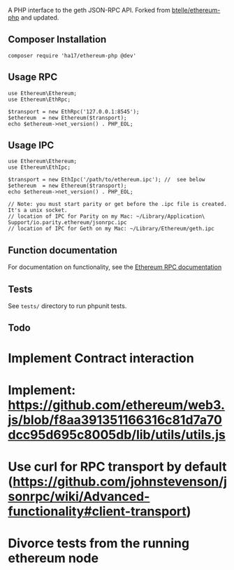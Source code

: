 A PHP interface to the geth JSON-RPC API.  Forked from [btelle/ethereum-php](http://github.com/btelle/ethereum-php) and updated.

## Composer Installation
    composer require 'ha17/ethereum-php @dev' 

## Usage RPC
    use Ethereum\Ethereum;
    use Ethereum\EthRpc;

    $transport = new EthRpc('127.0.0.1:8545');
    $ethereum  = new Ethereum($transport);
    echo $ethereum->net_version() . PHP_EOL;

## Usage IPC
    use Ethereum\Ethereum;
    use Ethereum\EthIpc;

    $transport = new EthIpc('/path/to/ethereum.ipc'); //  see below
    $ethereum  = new Ethereum($transport);
    echo $ethereum->net_version() . PHP_EOL;

    // Note: you must start parity or get before the .ipc file is created. It's a unix socket.
    // location of IPC for Parity on my Mac: ~/Library/Application\ Support/io.parity.ethereum/jsonrpc.ipc
    // location of IPC for Geth on my Mac: ~/Library/Ethereum/geth.ipc

## Function documentation
For documentation on functionality, see the [Ethereum RPC documentation](http://ethereum.gitbooks.io/frontier-guide/content/rpc.html)

## Tests
See `tests/` directory to run phpunit tests.

## Todo
  # Implement Contract interaction
  # Implement: https://github.com/ethereum/web3.js/blob/f8aa391351166316c81d7a70dcc95d695c8005db/lib/utils/utils.js
  # Use curl for RPC transport by default (https://github.com/johnstevenson/jsonrpc/wiki/Advanced-functionality#client-transport)
  # Divorce tests from the running ethereum node
